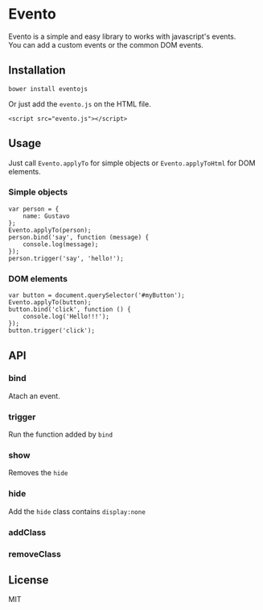 Evento
======

Evento is a simple and easy library to works with javascript's events.  
You can add a custom events or the common DOM events.

## Installation

    bower install eventojs

Or just add the `evento.js` on the HTML file.

    <script src="evento.js"></script>

## Usage

Just call `Evento.applyTo` for simple objects or `Evento.applyToHtml` for DOM elements.

### Simple objects

    var person = {
        name: Gustavo
    };
    Evento.applyTo(person);
    person.bind('say', function (message) {
        console.log(message);
    });
    person.trigger('say', 'hello!');

### DOM elements

    var button = document.querySelector('#myButton');
    Evento.applyTo(button);
    button.bind('click', function () {
        console.log('Hello!!!');
    });
    button.trigger('click');

## API

### bind

Atach an event.

### trigger

Run the function added by `bind`

### show

Removes the `hide`

### hide

Add the `hide` class contains `display:none`

### addClass

### removeClass

## License

MIT
